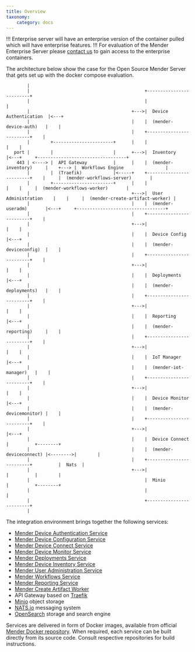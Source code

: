 ```yaml
---
title: Overview
taxonomy:
    category: docs
---
```


!!! Enterprise server will have an enterprise version of the container pulled which will have enterprise features.
!!! For evaluation of the Mender Enterprise Server please [contact us](https://mender.io/contact-us) to gain access to the enterprise containers.

The architecture below show the case for the Open Source Mender Server that gets set up with the docker compose evaluation.


```
        |
        |                                            +-------------------------+
        |                                            |                         |
        |                                       +--->|  Device Authentication  |<---+
        |                                       |    |  (mender-device-auth)   |    |
        |                                       |    +-------------------------+    |
        |        +-----------------------+      |    |                         |    |
   port |        |                       |      +--->|  Inventory              |<---+     +----------------------------------+
    443 | <----> |  API Gateway          |      |    |  (mender-inventory)     |    +---> |  Workflows Engine                |
        |        |  (Traefik)            |<-----+    +-------------------------+    |     |  (mender-workflows-server)       |
        |        +-----------------------+      |    |                         |    |     |  (mender-workflows-worker)       |
        |                                       +--->|  User Administration    |    |     |  (mender-create-artifact-worker) |
        |                                       |    |  (mender-useradm)       |<---+     +----------------------------------+
        |                                       |    +-------------------------+    |
        |                                       +--->|                         |    |
        |                                       |    |  Device Config          |<---+
        |                                       |    |  (mender-deviceconfig)  |    |
        |                                       |    +-------------------------+    |
        |                                       +--->|                         |    |
        |                                       |    |  Deployments            |<---+
        |                                       |    |  (mender-deployments)   |    |
        |                                       |    +-------------------------+    |
        |                                       +--->|                         |    |
        |                                       |    |  Reporting              |<---+
        |                                       |    |  (mender-reporting)     |    |
        |                                       |    +-------------------------+    |
        |                                       +--->|                         |    |
        |                                       |    |  IoT Manager            |<---+
        |                                       |    |  (mender-iot-manager)   |    |
        |                                       |    +-------------------------+    |
        |                                       +--->|                         |    |
        |                                       |    |  Device Monitor         |<---+
        |                                       |    |  (mender-devicemonitor) |    |
        |                                       |    +-------------------------+    |
        |                                       +--->|                         |<---+
        |                                       |    |  Device Connect         |          +--------+
        |                                       |    |  (mender-deviceconnect) |<-------->|        |
        |                                       |    +-------------------------+          |  Nats  |
        |                                       +--->|                         |          |        |
        |                                            |  Minio                  |          +--------+
        |                                            |                         |
        |                                            +-------------------------+
        |
```


The integration environment brings together the following services:

- [Mender Device Authentication Service](https://github.com/mendersoftware/deviceauth?target=_blank)
- [Mender Device Configuration Service](https://github.com/mendersoftware/deviceconfig?target=_blank)
- [Mender Device Connect Service](https://github.com/mendersoftware/deviceconnect?target=_blank)
- [Mender Device Monitor Service](https://github.com/mendersoftware/devicemonitor?target=_blank)
- [Mender Deployments Service](https://github.com/mendersoftware/deployments?target=_blank)
- [Mender Device Inventory Service](https://github.com/mendersoftware/inventory?target=_blank)
- [Mender User Administration Service](https://github.com/mendersoftware/useradm?target=_blank)
- [Mender Workflows Service](https://github.com/mendersoftware/workflows?target=_blank)
- [Mender Reporting Service](https://github.com/mendersoftware/reporting?target=_blank)
- [Mender Create Artifact Worker](https://github.com/mendersoftware/create-artifact-worker?target=_blank)
- API Gateway based on [Traefik](https://doc.traefik.io/traefik/?target=_blank)
- [Minio](https://www.minio.io?target=_blank) object storage
- [NATS.io](https://nats.io?target=_blank) messaging system
- [OpenSearch](https://www.opensearch.org?target=_blank) storage and search engine

Services are delivered in form of Docker images, available from
official [Mender Docker repository](https://hub.docker.com/r/mendersoftware/?target=_blank).
When required, each service can be built directly from its source code. Consult
respective repositories for build instructions.
